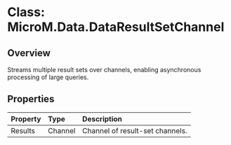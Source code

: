 # Class: MicroM.Data.DataResultSetChannel

## Overview
Streams multiple result sets over channels, enabling asynchronous processing of large queries.

## Properties
| Property | Type | Description |
|:--|:--|:--|
| Results | Channel<DataResultChannel> | Channel of result-set channels. |
